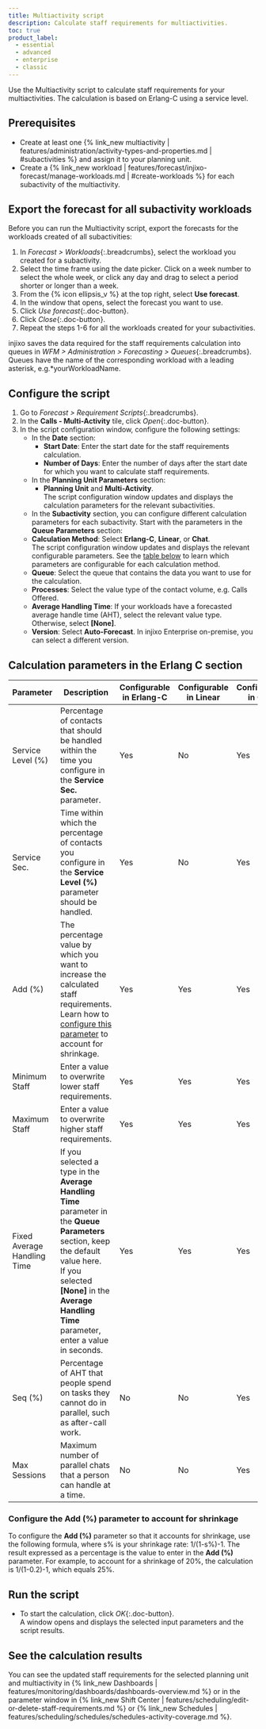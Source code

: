 ```yaml
---
title: Multiactivity script
description: Calculate staff requirements for multiactivities.
toc: true
product_label:
  - essential
  - advanced
  - enterprise
  - classic
---
```


Use the Multiactivity script to calculate staff requirements for your multiactivities. The calculation is based on Erlang-C using a service level.

## Prerequisites

- Create at least one {% link_new multiactivity | features/administration/activity-types-and-properties.md | #subactivities %} and assign it to your planning unit.
- Create a {% link_new workload | features/forecast/injixo-forecast/manage-workloads.md | #create-workloads %} for each subactivity of the multiactivity.

## Export the forecast for all subactivity workloads

Before you can run the Multiactivity script, export the forecasts for the workloads created of all subactivities:

1. In _Forecast > Workloads_{:.breadcrumbs}, select the workload you created for a subactivity.
2. Select the time frame using the date picker. Click on a week number to select the whole week, or click any day and drag to select a period shorter or longer than a week.
3. From the {% icon ellipsis_v %} at the top right, select **Use forecast**.
4. In the window that opens, select the forecast you want to use.
5. Click _Use forecast_{:.doc-button}.
6. Click _Close_{:.doc-button}.
7. Repeat the steps 1-6 for all the workloads created for your subactivities.

injixo saves the data required for the staff requirements calculation into queues in _WFM > Administration > Forecasting > Queues_{:.breadcrumbs}. Queues have the name of the corresponding workload with a leading asterisk, e.g.\*yourWorkloadName.

## Configure the script

1. Go to _Forecast > Requirement Scripts_{:.breadcrumbs}.
2. In the **Calls - Multi-Activity** tile, click _Open_{:.doc-button}.  
3. In the script configuration window, configure the following settings:
   - In the **Date** section:
     - **Start Date**: Enter the start date for the staff requirements calculation.
     - **Number of Days**: Enter the number of days after the start date for which you want to calculate staff requirements.
   - In the **Planning Unit Parameters** section:
     - **Planning Unit** and **Multi-Activity**.<br>
     The script configuration window updates and displays the calculation parameters for the relevant subactivities.
   - In the **Subactivity** section, you can configure different calculation parameters for each subactivity. Start with the parameters in the **Queue Parameters** section:
    - **Calculation Method**: Select **Erlang-C**, **Linear**, or **Chat**.<br>The script configuration window updates and displays the relevant configurable parameters. See the [table below](#calculation-parameters-in-the-erlang-c-section) to learn which parameters are configurable for each calculation method.
    - **Queue**: Select the queue that contains the data you want to use for the calculation.
    - **Processes**: Select the value type of the contact volume, e.g. Calls Offered.
    - **Average Handling Time**: If your workloads have a forecasted average handle time (AHT), select the relevant value type. Otherwise, select **[None]**.
    - **Version**: Select **Auto-Forecast**. In injixo Enterprise on-premise, you can select a different version.

## Calculation parameters in the Erlang C section

| Parameter                         | Description                                                                                                            | Configurable in Erlang-C | Configurable in Linear | Configurable in Chat |
| --------------------------------- | -------------------------------------------------------------------------------------------------------------------------------------------------------------------------------------------------------------------------- | -------- |--------  | -------- |
| Service Level (%)             | Percentage of contacts that should be handled within the time you configure in the **Service Sec.** parameter.                                                                                                                                                                    | Yes | No | Yes |
| Service Sec.            | Time within which the percentage of contacts you configure in the **Service Level (%)** parameter should be handled.                                                                                                                                                                                            | Yes | No | Yes |
| Add (%)                         | The percentage value by which you want to increase the calculated staff requirements. Learn how to [configure this parameter](#configure-the-add--parameter-to-account-for-shrinkage) to account for shrinkage. | Yes | Yes | Yes |
| Minimum Staff            | Enter a value to overwrite lower staff requirements.                                                                                                                                                                                                                                                     | Yes | Yes | Yes |
| Maximum Staff            | Enter a value to overwrite higher staff requirements.                              | Yes | Yes | Yes |
| Fixed Average Handling Time | If you selected a type in the **Average Handling Time** parameter in the **Queue Parameters** section, keep the default value here.<br> If you selected **[None]** in the **Average Handling Time** parameter, enter a value in seconds.                                 | Yes | Yes | Yes |
| Seq (%)                  | Percentage of AHT that people spend on tasks they cannot do in parallel, such as after-call work.                                                                                                                                                                                                                                                                                   | No | No | Yes |
| Max Sessions                          | Maximum number of parallel chats that a person can handle at a time.                                                                                                                                             | No | No | Yes |

### Configure the Add (%) parameter to account for shrinkage

To configure the **Add (%)** parameter so that it accounts for shrinkage, use the following formula, where s% is your shrinkage rate: 1/(1-s%)-1. The result expressed as a percentage is the value to enter in the **Add (%)** parameter. For example, to account for a shrinkage of 20%, the calculation is 1/(1-0.2)-1, which equals 25%.

## Run the script

- To start the calculation, click _OK_{:.doc-button}.<br>A window opens and displays the selected input parameters and the script results. <br>

## See the calculation results

You can see the updated staff requirements for the selected planning unit and multiactivity in {% link_new Dashboards | features/monitoring/dashboards/dashboards-overview.md %} or in the parameter window in {% link_new Shift Center | features/scheduling/edit-or-delete-staff-requirements.md %} or {% link_new Schedules | features/scheduling/schedules/schedules-activity-coverage.md %}.
